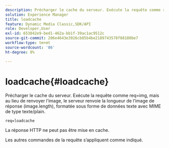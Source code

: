 ```yaml
---
description: Précharger le cache du serveur. Exécute la requête comme req=img, mais au lieu de renvoyer l’image, le serveur renvoie la longueur de l’image de réponse (image.length), formatée sous forme de données texte avec MIME de type texte/plain.
solution: Experience Manager
title: loadcache
feature: Dynamic Media Classic,SDK/API
role: Developer,User
exl-id: 653842e9-bed1-462a-bb1f-39ac1ac9512c
source-git-commit: 206e4643e3926cb85b4be2189743578f88180be7
workflow-type: tm+mt
source-wordcount: '86'
ht-degree: 0%

---
```


# loadcache{#loadcache}

Précharger le cache du serveur. Exécute la requête comme req=img, mais au lieu de renvoyer l’image, le serveur renvoie la longueur de l’image de réponse (image.length), formatée sous forme de données texte avec MIME de type texte/plain.

`req=loadcache`

La réponse HTTP ne peut pas être mise en cache.

Les autres commandes de la requête s’appliquent comme indiqué.
